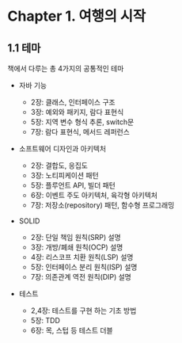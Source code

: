 # Chapter 1. 여행의 시작

## 1.1 테마

책에서 다루는 총 4가지의 공통적인 테마

- 자바 기능
  - 2장: 클래스, 인터페이스 구조
  - 3장: 예외와 패키지, 람다 표현식
  - 5장: 지역 변수 형식 추론, switch문
  - 7장: 람다 표현식, 메서드 레퍼런스


- 소프트웨어 디자인과 아키텍처
  - 2장: 결합도, 응집도
  - 3장: 노티피케이션 패턴
  - 5장: 플루언트 API, 빌더 패턴
  - 6장: 이벤트 주도 아키텍처, 육각형 아키텍처
  - 7장: 저장소(repository) 패턴, 함수형 프로그래밍


- SOLID
  - 2장: 단일 책임 원칙(SRP) 설명
  - 3장: 개방/폐쇄 원칙(OCP) 설명
  - 4장: 리스코프 치환 원칙(LSP) 설명
  - 5장: 인터페이스 분리 원칙(ISP) 설명
  - 7장: 의존관계 역전 원칙(DIP) 설명


- 테스트
  - 2,4장: 테스트를 구현 하는 기초 방법
  - 5장: TDD
  - 6장: 목, 스텁 등 테스트 더블

